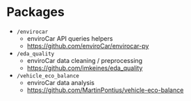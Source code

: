 # Packages

- `/envirocar`
  - enviroCar API queries helpers
  - https://github.com/enviroCar/envirocar-py
- `/eda_quality`
  - enviroCar data cleaning / preprocessing
  - https://github.com/imkeines/eda_quality
- `/vehicle_eco_balance`
  - enviroCar data analysis
  - https://github.com/MartinPontius/vehicle-eco-balance
